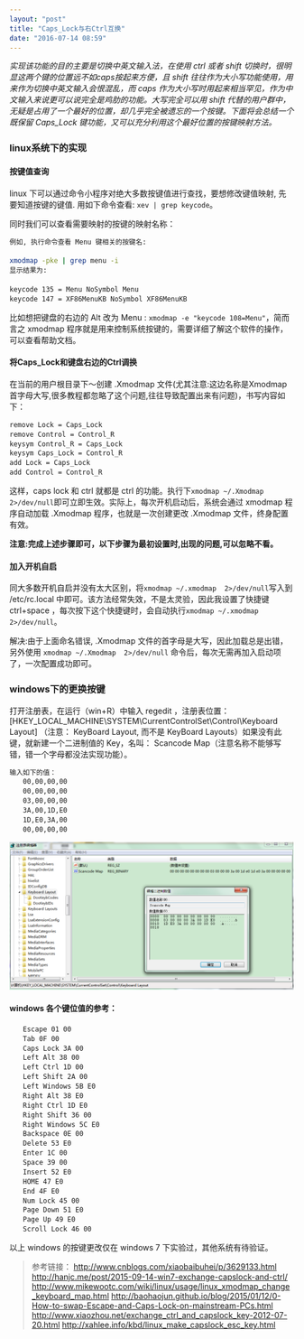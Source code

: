 ```yaml
---
layout: "post"
title: "Caps_Lock与右Ctrl互换"
date: "2016-07-14 08:59"
---
```


*实现该功能的目的主要是切换中英文输入法，在使用 ctrl 或者 shift 切换时，很明显这两个键的位置远不如caps按起来方便，且 shift 往往作为大小写功能使用，用来作为切换中英文输入会恨混乱，而 caps 作为大小写时用起来相当罕见，作为中文输入来说更可以说完全是鸡肋的功能。大写完全可以用 shift 代替的用户群中，无疑是占用了一个最好的位置，却几乎完全被遗忘的一个按键。下面将会总结一个既保留 Caps_Lock 键功能，又可以充分利用这个最好位置的按键映射方法。*

### linux系统下的实现

#### 按键值查询

linux 下可以通过命令小程序对绝大多数按键值进行查找，要想修改键值映射, 先要知道按键的键值. 用如下命令查看: `xev | grep keycode`。

同时我们可以查看需要映射的按键的映射名称：

```sh
例如, 执行命令查看 Menu 键相关的按键名:

xmodmap -pke | grep menu -i
显示结果为:

keycode 135 = Menu NoSymbol Menu
keycode 147 = XF86MenuKB NoSymbol XF86MenuKB

```

比如想把键盘的右边的 Alt 改为 Menu : `xmodmap -e "keycode 108=Menu"`，简而言之 xmodmap 程序就是用来控制系统按键的，需要详细了解这个软件的操作，可以查看帮助文档。

<!-- more -->


#### 将Caps_Lock和键盘右边的Ctrl调换
在当前的用户根目录下～创建 .Xmodmap 文件(尤其注意:这边名称是Xmodmap首字母大写,很多教程都忽略了这个问题,往往导致配置出来有问题)，书写内容如下：

```sh
remove Lock = Caps_Lock
remove Control = Control_R
keysym Control_R = Caps_Lock
keysym Caps_Lock = Control_R
add Lock = Caps_Lock
add Control = Control_R
```

这样，caps lock 和 ctrl 就都是 ctrl 的功能。执行下`xmodmap ~/.Xmodmap  2>/dev/null`即可立即生效。实际上，每次开机启动后，系统会通过 xmodmap 程序自动加载 .Xmodmap 程序，也就是一次创建更改 .Xmodmap 文件，终身配置有效。

**注意:完成上述步骤即可，以下步骤为最初设置时,出现的问题,可以忽略不看。**

#### 加入开机自启
同大多数开机自启并没有太大区别，将`xmodmap ~/.xmodmap  2>/dev/null`写入到 /etc/rc.local 中即可。该方法经常失效，不是太灵验，因此我设置了快捷键 ctrl+space ，每次按下这个快捷键时，会自动执行`xmodmap ~/.xmodmap  2>/dev/null`。

解决:由于上面命名错误, .Xmodmap 文件的首字母是大写，因此加载总是出错，另外使用 `xmodmap ~/.Xmodmap  2>/dev/null` 命令后，每次无需再加入启动项了，一次配置成功即可。


### windows下的更换按键

打开注册表，在运行（win+R）中输入 regedit ，注册表位置：[HKEY_LOCAL_MACHINE\SYSTEM\CurrentControlSet\Control\Keyboard Layout]  （注意： KeyBoard Layout, 而不是 KeyBoard Layouts）如果没有此键，就新建一个二进制值的 Key，名叫： Scancode Map（注意名称不能够写错，错一个字母都没法实现功能）。

```sh
输入如下的值：
　　00,00,00,00
　　00,00,00,00
　　03,00,00,00
　　3A,00,1D,E0
　　1D,E0,3A,00
　　00,00,00,00
```

![](https://raw.githubusercontent.com/noparkinghere/noparkinghere.github.io/master/img/2016-07-14-Caps_Lock%E4%B8%8E%E5%8F%B3Ctrl%E4%BA%92%E6%8D%A2/BaiduShurufa_2016-8-10_14-5-24.png)

#### windows 各个键位值的参考：

```sh
　　Escape 01 00
　　Tab 0F 00
　　Caps Lock 3A 00
　　Left Alt 38 00
　　Left Ctrl 1D 00
　　Left Shift 2A 00
　　Left Windows 5B E0
　　Right Alt 38 E0
　　Right Ctrl 1D E0
　　Right Shift 36 00
　　Right Windows 5C E0
　　Backspace 0E 00
　　Delete 53 E0
　　Enter 1C 00
　　Space 39 00
　　Insert 52 E0
　　HOME 47 E0
　　End 4F E0
　　Num Lock 45 00
　　Page Down 51 E0
　　Page Up 49 E0
　　Scroll Lock 46 00
```

以上 windows 的按键更改仅在 windows 7 下实验过，其他系统有待验证。



> 参考链接：
> http://www.cnblogs.com/xiaobaibuhei/p/3629133.html
> http://hanjc.me/post/2015-09-14-win7-exchange-capslock-and-ctrl/
> http://www.mikewootc.com/wiki/linux/usage/linux_xmodmap_change_keyboard_map.html
> http://baohaojun.github.io/blog/2015/01/12/0-How-to-swap-Escape-and-Caps-Lock-on-mainstream-PCs.html
> http://www.xiaozhou.net/exchange_ctrl_and_capslock_key-2012-07-20.html
> http://xahlee.info/kbd/linux_make_capslock_esc_key.html
